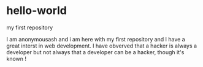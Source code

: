 # hello-world
my first repository

I am anonymousash and i am here with my first repository and I have a great interst in web development.
I have obverved that a hacker is always a developer but not always that a developer can be a hacker, though it's known !
